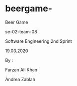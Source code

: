 # beergame-
Beer Game 

se-02-team-08

Software Engineering 2nd Sprint 

19.03.2020 

By : 

Farzan Ali Khan 

Andrea Zablah 
